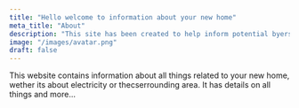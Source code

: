 ```yaml
---
title: "Hello welcome to information about your new home"
meta_title: "About"
description: "This site has been created to help inform potential byers about all what the house has to offer"
image: "/images/avatar.png"
draft: false
---
```


This website contains information about all things related to your new home, wether its about electricity 
or thecserrounding area. It has details on all things and more...